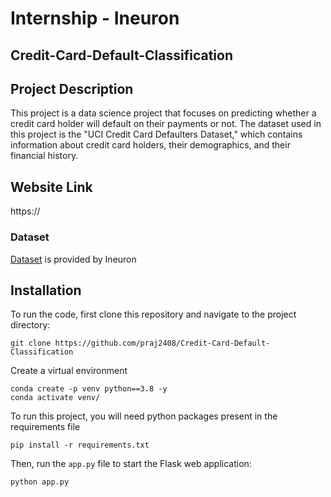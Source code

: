 # Internship - Ineuron
## Credit-Card-Default-Classification

## Project Description
This project is a data science project that focuses on predicting whether a credit card holder will default on their payments or not. The dataset used in this project is the "UCI Credit Card Defaulters Dataset," which contains information about credit card holders, their demographics, and their financial history.

## Website Link
https://

### Dataset
[Dataset](https://www.kaggle.com/datasets/uciml/default-of-credit-card-clients-dataset) is provided by Ineuron

## Installation
To run the code, first clone this repository and navigate to the project directory:
```
git clone https://github.com/praj2408/Credit-Card-Default-Classification
```
Create a virtual environment
```
conda create -p venv python==3.8 -y
conda activate venv/
```
To run this project, you will need python packages present in the requirements file
```
pip install -r requirements.txt
```

Then, run the `app.py` file to start the Flask web application:
```
python app.py
```